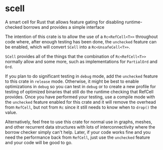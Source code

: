 # scell
A smart cell for Rust that allows feature gating for disabling runtime-checked borrows and provides a simple interface

The intention of this crate is to allow the use of a `Rc<RefCell<T>>` throughout code where, after enough testing
has been done, the `unchecked` feature can be enabled, which will convert `SCell` into a `Rc<UnsafeCell<T>>`.

`SCell` provides all of the things that the combination of `Rc<RefCell<T>>` normally allow and some more, such as
implementations for `PartialOrd` and `Ord`.

If you plan to do significant testing in `debug` mode, add the `unchecked` feature to this crate in `release` mode.
Otherwise, it might be best to enable optimizations in `debug` so you can test in `debug` or to create a new
profile for testing of optimized binaries that still do the runtime checking that RefCell provides. Once you have
performed your testing, use a compile mode with the `unchecked` feature enabled for this crate and it will remove
the overhead from `RefCell`, but not from `Rc` since it still needs to know when to `drop()` the value.

Alternatively, feel free to use this crate for normal use in graphs, meshes, and other recurrent data structures
with lots of interconnectivity where the borrow checker simply can't help. Later, if your code works fine and you
need the performance back from `RefCell`, just use the `unchecked` feature and your code will be good to go.
